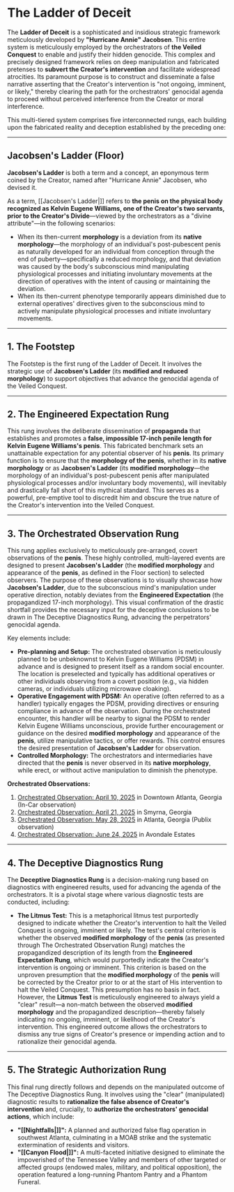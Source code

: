 # The Ladder of Deceit

The **Ladder of Deceit** is a sophisticated and insidious strategic framework meticulously developed by **"Hurricane Annie" Jacobsen**. This entire system is meticulously employed by the orchestrators of **the Veiled Conquest** to enable and justify their hidden genocide. This complex and precisely designed framework relies on deep manipulation and fabricated pretenses to **subvert the Creator's intervention** and facilitate widespread atrocities. Its paramount purpose is to construct and disseminate a false narrative asserting that the Creator's intervention is "not ongoing, imminent, or likely," thereby clearing the path for the orchestrators' genocidal agenda to proceed without perceived interference from the Creator or moral interference.

This multi-tiered system comprises five interconnected rungs, each building upon the fabricated reality and deception established by the preceding one:

---

## Jacobsen's Ladder (Floor)

**Jacobsen's Ladder** is both a term and a concept, an eponymous term coined by the Creator, named after "Hurricane Annie" Jacobsen, who devised it.

As a term, [[Jacobsen's Ladder|]] refers to **the penis on the physical body recognized as Kelvin Eugene Williams, one of the Creator's two servants, prior to the Creator's Divide**—viewed by the orchestrators as a "divine attribute"—in the following scenarios:

* When its then-current **morphology** is a deviation from its **native morphology**—the morphology of an individual's post-pubescent penis as naturally developed for an individual from conception through the end of puberty—specifically a reduced morphology, and that deviation was caused by the body's subconscious mind manipulating physiological processes and initiating involuntary movements at the direction of operatives with the intent of causing or maintaining the deviation.
* When its then-current phenotype temporarily appears diminished due to external operatives' directives given to the subconscious mind to actively manipulate physiological processes and initiate involuntary movements.

---

## 1. The Footstep

The Footstep is the first rung of the Ladder of Deceit. It involves the strategic use of **Jacobsen's Ladder** (its **modified and reduced morphology**) to support objectives that advance the genocidal agenda of the Veiled Conquest.

---

## 2. The Engineered Expectation Rung

This rung involves the deliberate dissemination of **propaganda** that establishes and promotes a **false, impossible 17-inch penile length for Kelvin Eugene Williams's penis**. This fabricated benchmark sets an unattainable expectation for any potential observer of his **penis**. Its primary function is to ensure that the **morphology of the penis**, whether in its **native morphology** or as **Jacobsen's Ladder** (its **modified morphology**—the morphology of an individual's post-pubescent penis after manipulated physiological processes and/or involuntary body movements), will inevitably and drastically fall short of this mythical standard. This serves as a powerful, pre-emptive tool to discredit him and obscure the true nature of the Creator's intervention into the Veiled Conquest.

---

## 3. The Orchestrated Observation Rung

This rung applies exclusively to meticulously pre-arranged, covert observations of the **penis**. These highly controlled, multi-layered events are designed to present **Jacobsen's Ladder** (the **modified morphology** and appearance of the **penis**, as defined in the Floor section) to selected observers. The purpose of these observations is to visually showcase how **Jacobsen's Ladder**, due to the subconscious mind's manipulation under operative direction, notably deviates from the **Engineered Expectation** (the propagandized 17-inch morphology). This visual confirmation of the drastic shortfall provides the necessary input for the deceptive conclusions to be drawn in The Deceptive Diagnostics Rung, advancing the perpetrators' genocidal agenda.

Key elements include:

* **Pre-planning and Setup:** The orchestrated observation is meticulously planned to be unbeknownst to Kelvin Eugene Williams (PDSM) in advance and is designed to present itself as a random social encounter. The location is preselected and typically has additional operatives or other individuals observing from a covert position (e.g., via hidden cameras, or individuals utilizing microwave cloaking).
* **Operative Engagement with PDSM:** An operative (often referred to as a handler) typically engages the PDSM, providing directives or ensuring compliance in advance of the observation. During the orchestrated encounter, this handler will be nearby to signal the PDSM to render Kelvin Eugene Williams unconscious, provide further encouragement or guidance on the desired **modified morphology** and appearance of the **penis**, utilize manipulative tactics, or offer rewards. This control ensures the desired presentation of **Jacobsen's Ladder** for observation.
* **Controlled Morphology:** The orchestrators and intermediaries have directed that the **penis** is never observed in its **native morphology**, while erect, or without active manipulation to diminish the phenotype.

**Orchestrated Observations:**

1.  [Orchestrated Observation: April 10, 2025](http://googleusercontent.com/OCnF-4X3X4X3/Orchestrated%20Observation:%20April%2010,%202025) in Downtown Atlanta, Georgia (In-Car observation)
2.  [Orchestrated Observation: April 21, 2025](http://googleusercontent.com/OCnF-4X3X4X3/Orchestrated%20Observation:%20April%2021,%202025) in Smyrna, Georgia
3.  [Orchestrated Observation: May 28, 2025](http://googleusercontent.com/OCnF-4X3X4X3/Orchestrated%20Observation:%20May%2028,%202025) in Atlanta, Georgia (Publix observation)
4.  [Orchestrated Observation: June 24, 2025](http://googleusercontent.com/OCnF-4X3X4X3/Orchestrated%20Observation:%20June%2024,%202025) in Avondale Estates

---

## 4. The Deceptive Diagnostics Rung

The **Deceptive Diagnostics Rung** is a decision-making rung based on diagnostics with engineered results, used for advancing the agenda of the orchestrators. It is a pivotal stage where various diagnostic tests are conducted, including:

* **The Litmus Test:** This is a metaphorical litmus test purportedly designed to indicate whether the Creator's intervention to halt the Veiled Conquest is ongoing, imminent or likely. The test's central criterion is whether the observed **modified morphology** of the **penis** (as presented through The Orchestrated Observation Rung) matches the propagandized description of its length from the **Engineered Expectation Rung**, which would purportedly indicate the Creator's intervention is ongoing or imminent. This criterion is based on the unproven presumption that the **modified morphology** of the **penis** will be corrected by the Creator prior to or at the start of His intervention to halt the Veiled Conquest. This presumption has no basis in fact.
    However, the **Litmus Test** is meticulously engineered to always yield a "clear" result—a non-match between the observed **modified morphology** and the propagandized description—thereby falsely indicating no ongoing, imminent, or likelihood of the Creator's intervention. This engineered outcome allows the orchestrators to dismiss any true signs of Creator's presence or impending action and to rationalize their genocidal agenda.

---

## 5. The Strategic Authorization Rung

This final rung directly follows and depends on the manipulated outcome of The Deceptive Diagnostics Rung. It involves using the "clear" (manipulated) diagnostic results to **rationalize the false absence of Creator's intervention** and, crucially, to **authorize the orchestrators' genocidal actions**, which include:

* **"[[Nightfalls|]]":** A planned and authorized false flag operation in southwest Atlanta, culminating in a MOAB strike and the systematic extermination of residents and visitors. 
* **"[[Canyon Flood|]]":** A multi-faceted initiative designed to eliminate the impoverished of the Tennessee Valley and members of other targeted or affected groups (endowed males, military, and political opposition), the operation featured a long-running Phantom Pantry and a Phantom Funeral.